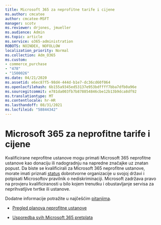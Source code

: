 ```yaml
---
title: Microsoft 365 za neprofitne tarife i cijene
ms.author: cmcatee
author: cmcatee-MSFT
manager: scotv
ms.reviewer: drjones, jmueller
ms.audience: Admin
ms.topic: article
ms.service: o365-administration
ROBOTS: NOINDEX, NOFOLLOW
localization_priority: Normal
ms.collection: Adm_O365
ms.custom:
- commerce_purchase
- "478"
- "1500026"
ms.date: 04/21/2020
ms.assetid: e6ec87f5-98d4-444d-b1e7-dc36cd60f064
ms.openlocfilehash: 6b155a9345ed53137e953bdffff7bba7dfb0a96e
ms.sourcegitcommit: e781da003fb7b878854846cbe12b13b9dca8df92
ms.translationtype: MT
ms.contentlocale: hr-HR
ms.lasthandoff: 08/31/2021
ms.locfileid: "58844342"
---
```

# <a name="microsoft-365-for-nonprofit-plans-and-pricing"></a>Microsoft 365 za neprofitne tarife i cijene

Kvalificirane neprofitne ustanove mogu primati Microsoft 365 neprofitne ustanove kao donaciju ili nadogradnju na napredne značajke uz znatan popust. Da biste se kvalificirali za Microsoft 365 neprofitne ustanove, morate imati priznati [status](https://go.microsoft.com/fwlink/p/?LinkID=330253) dobrotvorne organizacije u svojoj državi i potpisati Microsoftov pravilnik o nediskriminaciji. Microsoft zadržava pravo na provjeru kvalificiranosti u bilo kojem trenutku i obustavljanje servisa za neprihvatljive tvrtke ili ustanove.
  
Dodatne informacije potražite u najčešćim [pitanjima](https://products.office.com/nonprofit/office-365-nonprofit).
  
- [Pregled planova neprofitne ustanove](https://products.office.com/nonprofit/office-365-nonprofit-plans-and-pricing?tab=1)

- [Usporedba svih Microsoft 365 pretplata](https://products.office.com/business/compare-more-office-365-for-business-plans)